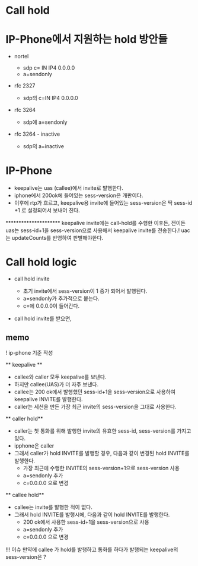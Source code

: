 # Call hold

# IP-Phone에서 지원하는 hold 방안들
- nortel
  - sdp c= IN IP4 0.0.0.0
  - a=sendonly

- rfc 2327
  - sdp의 c=IN IP4 0.0.0.0

- rfc 3264
  - sdp에 a=sendonly

- rfc 3264 - inactive
  - sdp의 a=inactive

# IP-Phone
- keepalive는 uas (callee)에서 invite로 발행한다.
- iphone에서 200ok에 들어있는 sess-version은 개판이다.
- 이후에 rtp가 흐르고, keepalive용 invite에 들어있는 sess-version은 딱 sess-id +1 로 설정되어서 보내어 진다.

********************* keepalive invite에는 call-hold를 수행한 이후든, 전이든
uas는 sess-id+1을 sess-version으로 사용해서 keepalive invite를 전송한다.!
uac는 updateCounts를 반영하여 판별해야한다.

# Call hold logic
- call hold invite
  - 초기 invite에서 sess-version이 1 증가 되어서 발행된다.
  - a=sendonly가 추가적으로 붙는다.
  - c=에 0.0.0.0이 들어간다.

- call hold invite를 받으면,


## memo
! ip-phone 기준 작성

** keepalive **  
- callee와 caller 모두 keepalive를 보낸다.
- 하지만 callee(UAS)가 더 자주 보낸다.
- callee는 200 ok에서 발행했던 sess-id+1을 sess-version으로 사용하여 keepalive INVITE를 발행한다.
- caller는 세션을 만든 가장 최근 invite의 sess-version을 그대로 사용한다.

** caller hold**
- caller는 첫 통화를 위해 발행한 invite의 유효한 sess-id, sess-version를 가지고 있다.
- ipphone은 caller
- 그래서 caller가 hold INVITE를 발행할 경우, 다음과 같이 변경된 hold INVITE를 발행한다.
  - 가장 최근에 수행한 INVITE의 sess-version+1으로 sess-version 사용
  - a=sendonly 추가
  - c=0.0.0.0 으로 변경

** callee hold**  
- callee는 invite를 발행한 적이 없다.
- 그래서 hold INVITE를 발행시에, 다음과 같이 hold INVITE를 발행한다.
  - 200 ok에서 사용한 sess-id+1을 sess-version으로 사용
  - a=sendonly 추가
  - c=0.0.0.0 으로 변경

!!! 이슈
만약에 callee 가 hold를 발행하고 통화를 하다가 발행되는 keepalive의 sess-version은 ?
